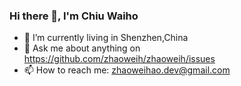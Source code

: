 ### Hi there 👋, I'm Chiu Waiho

<!--
**zhaoweih/zhaoweih** is a ✨ _special_ ✨ repository because its `README.md` (this file) appears on your GitHub profile.

Here are some ideas to get you started:

- 🔭 I’m currently working on ...
- 🌱 I’m currently learning ...
- 👯 I’m looking to collaborate on ...
- 🤔 I’m looking for help with ...
- 💬 Ask me about ...
- 📫 How to reach me: ...
- 😄 Pronouns: ...
- ⚡ Fun fact: ...
-->

- 🔭 I’m currently living in Shenzhen,China
- 💬 Ask me about anything on https://github.com/zhaoweih/zhaoweih/issues
- 📫 How to reach me: zhaoweihao.dev@gmail.com
